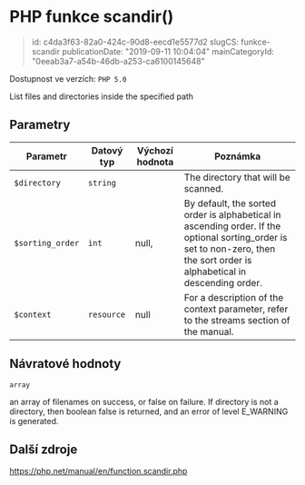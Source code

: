 PHP funkce scandir()
================================

> id: c4da3f63-82a0-424c-90d8-eecd1e5577d2
> slugCS: funkce-scandir
> publicationDate: "2019-09-11 10:04:04"
> mainCategoryId: "0eeab3a7-a54b-46db-a253-ca6100145648"

Dostupnost ve verzích: `PHP 5.0`

List files and directories inside the specified path


Parametry
--------------

| Parametr | Datový typ | Výchozí hodnota | Poznámka |
|-----|-----|-----|-----|
| `$directory` | `string` |  | The directory that will be scanned. |
| `$sorting_order` | `int` | null, | By default, the sorted order is alphabetical in ascending order. If the optional sorting_order is set to non-zero, then the sort order is alphabetical in descending order. |
| `$context` | `resource` | null | For a description of the context parameter, refer to the streams section of the manual. |


Návratové hodnoty
----------------

`array`

an array of filenames on success, or false on
failure. If directory is not a directory, then
boolean false is returned, and an error of level
E_WARNING is generated.

Další zdroje
------------

https://php.net/manual/en/function.scandir.php
